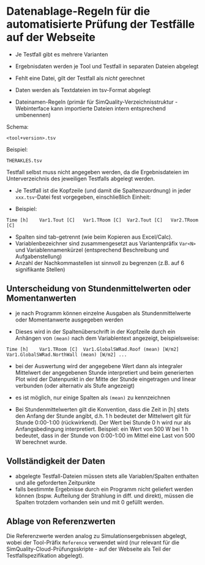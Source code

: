 # Datenablage-Regeln für die automatisierte Prüfung der Testfälle auf der Webseite

- Je Testfall gibt es mehrere Varianten
- Ergebnisdaten werden je Tool und Testfall in separaten Dateien abgelegt
- Fehlt eine Datei, gilt der Testfall als *nicht* gerechnet
- Daten werden als Textdateien im tsv-Format abgelegt

- Dateinamen-Regeln (primär für SimQuality-Verzeichnisstruktur - Webinterface
  kann importierte Dateien intern entsprechend umbenennen)

Schema:

```
<tool+version>.tsv
```

Beispiel:

```
THERAKLES.tsv
```

Testfall selbst muss nicht angegeben werden, da die Ergebnisdateien im
Unterverzeichnis des jeweiligen Testfalls abgelegt werden.


- Je Testfall ist die Kopfzeile (und damit die Spaltenzuordnung)
  in jeder `xxx.tsv`-Datei fest vorgegeben, einschließlich Einheit:

- Beispiel:

```
Time [h]	Var1.Tout [C]	Var1.TRoom [C]	Var2.Tout [C]	Var2.TRoom [C]
```

- Spalten sind tab-getrennt (wie beim Kopieren aus Excel/Calc).
- Variablenbezeichner sind zusammengesetzt aus Variantenpräfix `Var<N>` und Variablennamenkürzel
  (entsprechend Beschreibung und Aufgabenstellung)
- Anzahl der Nachkommastellen ist sinnvoll zu begrenzen (z.B. auf 6 signifikante Stellen)


## Unterscheidung von Stundenmittelwerten oder Momentanwerten

- je nach Programm können einzelne Ausgaben als Stundenmittelwerte oder
  Momentanwerte ausgegeben werden

- Dieses wird in der Spaltenüberschrift in der Kopfzeile durch ein Anhängen
  von `(mean)` nach dem Variablentext angezeigt, beispielsweise:

```
Time [h]	Var1.TRoom [C]	Var1.GlobalSWRad.Roof (mean) [W/m2]	Var1.GlobalSWRad.NorthWall (mean) [W/m2] ...
```

- bei der Auswertung wird der angegebene Wert dann als integraler Mittelwert der angegebenen Stunde interpretiert
  und beim generierten Plot wird der Datenpunkt in der Mitte der Stunde eingetragen und linear verbunden (oder
  alternativ als Stufe angezeigt)

- es ist möglich, nur einige Spalten als `(mean)` zu kennzeichnen

- Bei Stundenmittelwerten gilt die Konvention, dass die Zeit in [h] stets den Anfang der Stunde angibt, d.h.
  1 h bedeutet der Mittelwert gilt für Stunde 0:00-1:00 (rückwirkend). Der Wert bei Stunde 0 h wird nur als Anfangsbedingung interpretiert.
  Beispiel: ein Wert von 500 W bei 1 h bedeutet, dass in der Stunde von 0:00-1:00 im Mittel eine Last von 500 W berechnet wurde.
  
  

## Vollständigkeit der Daten

- abgelegte Testfall-Dateien müssen stets alle Variablen/Spalten enthalten und alle geforderten Zeitpunkte
- falls bestimmte Ergebnisse durch ein Programm nicht geliefert werden können (bspw. Aufteilung der Strahlung in diff. und direkt), 
  müssen die Spalten trotzdem vorhanden sein und mit 0 gefüllt werden.

## Ablage von Referenzwerten

Die Referenzwerte werden analog zu Simulationsergebnissen abgelegt, wobei der Tool-Präfix `Reference` verwendet wird (nur relevant 
für die SimQuality-Cloud-Prüfungsskripte - auf der Webseite als Teil der Testfallspezifikation abgelegt).
